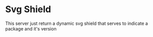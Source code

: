 # Svg Shield

This server just return a dynamic svg shield that serves to indicate a package and it's version